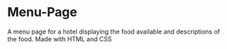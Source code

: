 # Menu-Page
A menu page for a hotel displaying the food available and descriptions of the food. Made with HTML and CSS 
